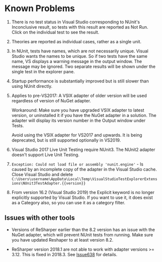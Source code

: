 # Known Problems

1. There is no test status in Visual Studio corresponding to NUnit's Inconclusive result, so tests with this result are reported as Not Run. Click on the individual test to see the result.

2. Theories are reported as individual cases, rather as a single unit.

3. In NUnit, tests have names, which are not necessarily unique. Visual Studio wants the names to be unique. So if two tests have the same name, VS displays a warning message in the output window. The message may be ignored. Two separate results will be shown under the single test in the explorer pane.

4. Startup performance is substantially improved but is still slower than using NUnit directly.

5. Applies to pre-VS2017:  A VSIX adapter of older version will be used regardless of version of NuGet adapter.

   Workaround: Make sure you have upgraded VSIX adapter to latest version, or uninstalled it if you have the NuGet adapter in a solution. The adapter will display its version number in the Output window under Tests.

   Avoid using the VSIX adapter for VS2017 and upwards.  It is being deprecated, but is still supported optionally in VS2019.

6. Visual Studio 2017 Live Unit Testing require NUnit3.  The NUnit2 adapter doesn't support Live Unit Testing.

7. `Exception: Could not load file or assembly 'nunit.engine'` - Is caused by an incomplete copy of the adapter in the Visual Studio cache. Close Visual Studio and delete `C:\Users\username\AppData\Local\Temp\VisualStudioTestExplorerExtensions\NUnit3TestAdapter.{{version}}`

8. From version 16.2 (Visual Studio 2019) the Explicit keyword is no longer explicitly supported by Visual Studio.  If you want to use it, it does exist as a Category also, so you can use it as a category filter.

## Issues with other tools

* Versions of ReSharper earlier than the 8.2 version has an issue with the NuGet adapter, which will prevent NUnit tests from running. Make sure you have updated Reshaper to at least version 8.2.

* ReSharper version 2018.1 are not able to work with adapter versions >= 3.12.  This is fixed in 2018.3.  See [Issue638](https://github.com/nunit/nunit3-vs-adapter/issues/638) for details.
